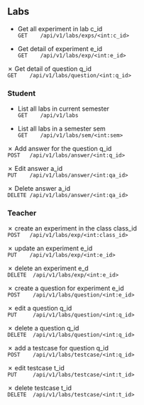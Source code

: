 ## Labs

- Get all experiment in lab c_id  
`GET    /api/v1/labs/exps/<int:c_id>`

- Get detail of experiment e_id  
`GET    /api/v1/labs/exp/<int:e_id>`

&cross; Get detail of question q_id  
`GET    /api/v1/labs/question/<int:q_id>`

### Student
- List all labs in current semester  
`GET    /api/v1/labs`

- List all labs in a semester sem  
`GET    /api/v1/labs/sem/<int:sem>`

&cross; Add answer for the question q_id  
`POST   /api/v1/labs/answer/<int:q_id>`

&cross; Edit answer a_id  
`PUT    /api/v1/labs/answer/<int:qa_id>`

&cross; Delete answer a_id  
`DELETE /api/v1/labs/answer/<int:qa_id>`


### Teacher
&cross; create an experiment in the class class_id  
`POST   /api/v1/labs/exp/<int:class_id>`

&cross; update an experiment e_id  
`PUT    /api/v1/labs/exp/<int:e_id>`

&cross; delete an experiment e_d  
`DELETE  /api/v1/labs/exp/<int:e_id>`

&cross; create a question for experiment e_id  
`POST    /api/v1/labs/question/<int:e_id>`  

&cross; edit a question q_id  
`PUT     /api/v1/labs/question/<int:q_id>`  

&cross; delete a question q_id  
`DELETE  /api/v1/labs/question/<int:q_id>`  

&cross; add a testcase for question q_id  
`POST    /api/v1/labs/testcase/<int:q_id>`

&cross; edit testcase t_id  
`PUT     /api/v1/labs/testcase/<int:t_id>`

&cross; delete testcase t_id  
`DELETE  /api/v1/labs/testcase/<int:t_id>`